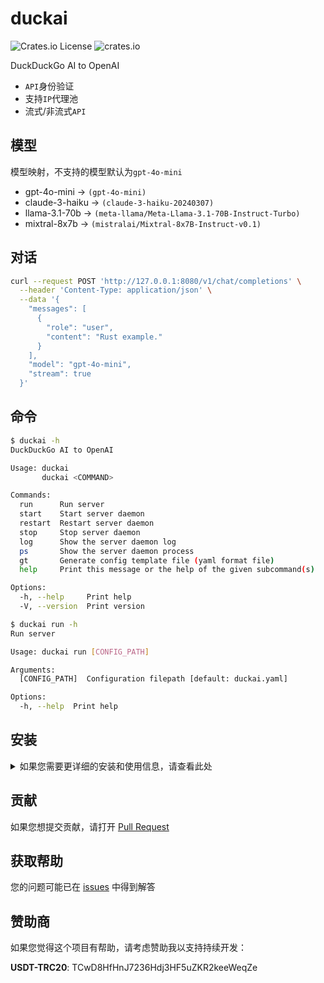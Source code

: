 # duckai

![Crates.io License](https://img.shields.io/crates/l/duckai)
![crates.io](https://img.shields.io/crates/v/duckai.svg)

DuckDuckGo AI to OpenAI

- `API`身份验证
- 支持`IP`代理池
- 流式/非流式`API`

## 模型

模型映射，不支持的模型默认为`gpt-4o-mini`

- gpt-4o-mini -> `(gpt-4o-mini)`
- claude-3-haiku -> `(claude-3-haiku-20240307)`
- llama-3.1-70b -> `(meta-llama/Meta-Llama-3.1-70B-Instruct-Turbo)`
- mixtral-8x7b -> `(mistralai/Mixtral-8x7B-Instruct-v0.1)`

## 对话

```bash
curl --request POST 'http://127.0.0.1:8080/v1/chat/completions' \
  --header 'Content-Type: application/json' \
  --data '{
    "messages": [
      {
        "role": "user",
        "content": "Rust example."
      }
    ],
    "model": "gpt-4o-mini",
    "stream": true
  }'
```

## 命令

```bash
$ duckai -h
DuckDuckGo AI to OpenAI

Usage: duckai
       duckai <COMMAND>

Commands:
  run      Run server
  start    Start server daemon
  restart  Restart server daemon
  stop     Stop server daemon
  log      Show the server daemon log
  ps       Show the server daemon process
  gt       Generate config template file (yaml format file)
  help     Print this message or the help of the given subcommand(s)

Options:
  -h, --help     Print help
  -V, --version  Print version

$ duckai run -h
Run server

Usage: duckai run [CONFIG_PATH]

Arguments:
  [CONFIG_PATH]  Configuration filepath [default: duckai.yaml]

Options:
  -h, --help  Print help
```

## 安装

<details>

<summary>如果您需要更详细的安装和使用信息，请查看此处</summary>

1. 安装

- cargo

```bash
cargo install vproxy
```

- Dokcer

```bash
docker run --rm -it -p 8080:8080 ghcr.io/penumbra-x/duckai:latest run
```

2. 使用

- 生成配置模版

```bash
duckai gt # 生成duckai.yaml文件（当前目录）
```

```yaml
# 调试模式
debug: false

# 监听地址
bind: 0.0.0.0:8080

# 客户端超时
timeout: 60

# 客户端连接超时
connect_timeout: 10

# 客户端 tcp keepalive
tcp_keepalive: 90

# 最大 tcp 连接
concurrent: 100

# 代理池
proxies: []

# 启用 TLS
tls_cert: null
tls_key: null

# 验证 api 密钥
api_key: null
```

3. 代理池

`IP`代理池类型支持三种类型（优先级：`CIDR` > `Proxy` > `Interface`，使用轮训策略）:

- `URL`，支持`http`/`https`/`socks4`/`socks5`/`socks5h`
- `Interface`，即绑定本地网络接口地址
- `CIDR`，支持`IPv4`/`IPv6`子网，前提是子网路由正常通信

代理池配置填写模版:

- 绑定本地`Interface`: `["192.168.1.10", "192.168.1.11"]`

- 绑定`CIDR`: `["2001:470:e953::/48"]`
  
- 绑定代理`URL`: `["http://127.0.0.1:6152", "socks5://127.0.0.1:6153"]`

</details>

## 贡献

如果您想提交贡献，请打开 [Pull Request](https://github.com/penumbra-x/duckai/pulls)

## 获取帮助

您的问题可能已在 [issues](https://github.com/penumbra-x/duckai/issues) 中得到解答

## 赞助商

如果您觉得这个项目有帮助，请考虑赞助我以支持持续开发：

**USDT-TRC20**: TCwD8HfHnJ7236Hdj3HF5uZKR2keeWeqZe
